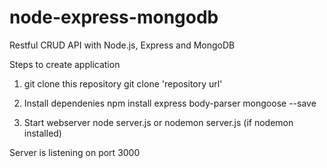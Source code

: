 # node-express-mongodb

Restful CRUD API with Node.js, Express and MongoDB

Steps to create application 

1. git clone this repository 
git clone 'repository url'

2. Install dependenies
npm install express body-parser mongoose --save

3. Start webserver
  node server.js or
  nodemon server.js (if nodemon installed)
  
  Server is listening on port 3000
